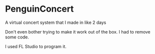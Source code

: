 # PenguinConcert
A virtual concert system that I made in like 2 days

Don't even bother trying to make it work out of the box. I had to remove some code.

I used FL Studio to program it.
